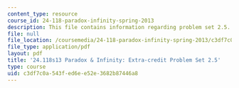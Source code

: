 ```yaml
---
content_type: resource
course_id: 24-118-paradox-infinity-spring-2013
description: This file contains information regarding problem set 2.5.
file: null
file_location: /coursemedia/24-118-paradox-infinity-spring-2013/c3df7c0a543fed6ee52e3682b87446a8_MIT24_118S13_ProbSet2.5.pdf
file_type: application/pdf
layout: pdf
title: '24.118s13 Paradox & Infinity: Extra-credit Problem Set 2.5'
type: course
uid: c3df7c0a-543f-ed6e-e52e-3682b87446a8
---
```

